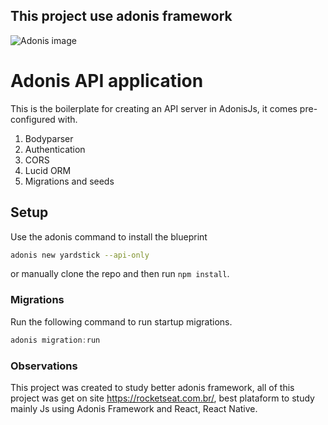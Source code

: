 ## This project use adonis framework

![Adonis image](./images/adonis.png)


# Adonis API application

This is the boilerplate for creating an API server in AdonisJs, it comes pre-configured with.

1. Bodyparser
2. Authentication
3. CORS
4. Lucid ORM
5. Migrations and seeds

## Setup

Use the adonis command to install the blueprint

```bash
adonis new yardstick --api-only
```

or manually clone the repo and then run `npm install`.


### Migrations

Run the following command to run startup migrations.

```js
adonis migration:run
```


### Observations

This project was created to study better adonis framework, all of this project was get on site https://rocketseat.com.br/, best plataform to study mainly Js using Adonis Framework and React, React Native.
